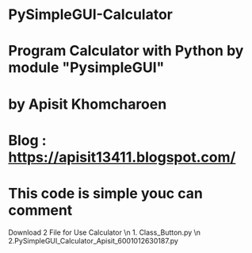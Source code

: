 # PySimpleGUI-Calculator
# Program Calculator with Python by module "PysimpleGUI"
# by Apisit Khomcharoen
# Blog : https://apisit13411.blogspot.com/
# This code is simple youc can comment

Download 2 File for Use Calculator
\n    1. Class_Button.py
\n    2.PySimpleGUI_Calculator_Apisit_6001012630187.py
 
